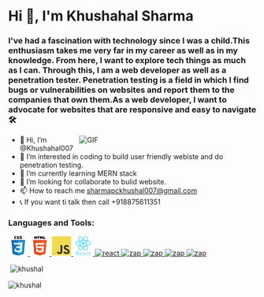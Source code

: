 <h1 align="left">Hi 👋, I'm Khushahal Sharma</h1>
<h3 align="left">I've had a fascination with technology since I was a child.This enthusiasm takes me very far in my career as well as in my knowledge. From here, I want to explore tech things as much as I can. Through this, I am a web developer as well as a penetration tester. Penetration testing is a field in which I find bugs or vulnerabilities on websites and report them to the companies that own them.As a web developer, I want to advocate for websites that are responsive and easy to navigate🛠️</h3>

<img align="right" alt="GIF" src="https://user-images.githubusercontent.com/17249211/191750155-38a778e2-c0d2-460e-b256-a4592b4a75d2.gif" width="360px"/>


- 👋 Hi, I’m @Khushahal007
- 👀 I’m interested in coding to build user friendly webiste and do penetration testing.
- 🌱 I’m currently learning MERN stack
- 💞️ I’m looking for collaborate to bulid website. 
- 📫 How to reach me sharmapckhushal007@gmail.com
- 📞 If you want ti talk then call +918875611351


<h3 align="left">Languages and Tools:</h3>
<p align="left">  <a href="https://www.w3schools.com/css/" target="_blank" rel="noreferrer"> <img src="https://raw.githubusercontent.com/devicons/devicon/master/icons/css3/css3-original-wordmark.svg" alt="css3" width="40" height="40"/> <a href="https://www.w3.org/html/" target="_blank" rel="noreferrer"> <img src="https://raw.githubusercontent.com/devicons/devicon/master/icons/html5/html5-original-wordmark.svg" alt="html5" width="40" height="40"/> <a href="https://developer.mozilla.org/en-US/docs/Web/JavaScript" target="_blank" rel="noreferrer"> <img src="https://raw.githubusercontent.com/devicons/devicon/master/icons/javascript/javascript-original.svg" alt="javascript" width="40" height="40"/> </a> <a href="https://reactjs.org/" target="_blank" rel="noreferrer"> <img src="https://raw.githubusercontent.com/devicons/devicon/master/icons/react/react-original-wordmark.svg" alt="react" width="40" height="40"/> </a> <a href="https://www.google.com/url?sa=t&rct=j&q=&esrc=s&source=web&cd=&cad=rja&uact=8&ved=2ahUKEwj3pYXxtPj7AhVrwjgGHYfRCgsQFnoECAgQAQ&url=https%3A%2F%2Fportswigger.net%2Fburp&usg=AOvVaw1wUaWiBmHu8R6v8LlxYuob" target="_blank" rel="noreferrer"> <img src="https://w7.pngwing.com/pngs/548/381/png-transparent-burp-suite-alt-macos-bigsur-icon-thumbnail.png" alt="react" width="40" height="40"/> </a> <a href="https://www.zaproxy.org" target="_blank" rel="noreferrer"> <img src="https://encrypted-tbn0.gstatic.com/images?q=tbn:ANd9GcSlVIJIGPueumSEjU8B6jPjJSdQSRIBzjPXw7w1yEw8ZySNbGwktg5BDyFeMMUJ_LTkKZc&usqp=CAU" alt="zap" width="40" height="40"/> </a><a href="https://www.zaproxy.org" target="_blank" rel="noreferrer"> <img src="https://encrypted-tbn0.gstatic.com/images?q=tbn:ANd9GcRlxZ2dg4gJm68hdfTx4rwGSmfUKfsmZIaseVg1_0rr&s" alt="zap" width=80" height="40"/> </a><a href="https://www.zaproxy.org" target="_blank" rel="noreferrer"> <img src="https://encrypted-tbn0.gstatic.com/images?q=tbn:ANd9GcQwrzR_8_gn8HLdrN62hv-vWC0NitTMLIc3C4xsFiHh&s" alt="zap" width=80" height="40"/> </a><a href="https://www.zaproxy.org" target="_blank" rel="noreferrer"> <img src="https://encrypted-tbn0.gstatic.com/images?q=tbn:ANd9GcSuXDkPWX_9Ti6TSPTVuPi_XWfmMZT9k46ehXcrRq4&s" alt="zap" width=80" height="40"/> </a>


<div>
  <p>&nbsp;<img align="center" src="https://github-readme-stats.vercel.app/api?username=Khushahal007&show_icons=true&locale=en" alt="khushal" /></p>

  <p><img align="center" src="https://github-readme-streak-stats.herokuapp.com/?user=Khushahal007&" alt="khushal" /></p>
</div>



<!---
Khushahal007/Khushahal007 is a ✨ special ✨ repository because its `README.md` (this file) appears on your GitHub profile.
You can click the Preview link to take a look at your changes.
--->
